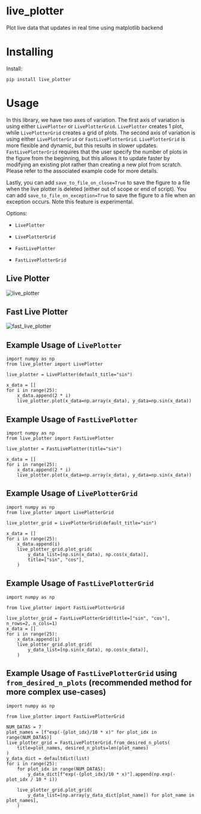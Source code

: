 # live_plotter

Plot live data that updates in real time using matplotlib backend

# Installing

Install:

```
pip install live_plotter
```

# Usage

In this library, we have two axes of variation. The first axis of variation is using either `LivePlotter` or `LivePlotterGrid`. `LivePlotter` creates 1 plot, while `LivePlotterGrid` creates a grid of plots. The second axis of variation is using either `LivePlotterGrid` or `FastLivePlotterGrid`. `LivePlotterGrid` is more flexible and dynamic, but this results in slower updates. `FastLivePlotterGrid` requires that the user specify the number of plots in the figure from the beginning, but this allows it to update faster by modifying an existing plot rather than creating a new plot from scratch. Please refer to the associated example code for more details.

Lastly, you can add `save_to_file_on_close=True` to save the figure to a file when the live plotter is deleted (either out of scope or end of script). You can add `save_to_file_on_exception=True` to save the figure to a file when an exception occurs. Note this feature is experimental.

Options:

- `LivePlotter`

- `LivePlotterGrid`

- `FastLivePlotter`

- `FastLivePlotterGrid`

## Live Plotter

![live_plotter](https://github.com/tylerlum/live_plotting/assets/26510814/919532a7-3d6d-47c2-b2e6-4aebb66d2591)

## Fast Live Plotter

![fast_live_plotter](https://github.com/tylerlum/live_plotting/assets/26510814/6c9c1647-e4b2-4589-ba91-ba3f5947843c)

## Example Usage of `LivePlotter`

```
import numpy as np
from live_plotter import LivePlotter

live_plotter = LivePlotter(default_title="sin")

x_data = []
for i in range(25):
    x_data.append(2 * i)
    live_plotter.plot(x_data=np.array(x_data), y_data=np.sin(x_data))
```

## Example Usage of `FastLivePlotter`

```
import numpy as np
from live_plotter import FastLivePlotter

live_plotter = FastLivePlotter(title="sin")

x_data = []
for i in range(25):
    x_data.append(2 * i)
    live_plotter.plot(x_data=np.array(x_data), y_data=np.sin(x_data))
```

## Example Usage of `LivePlotterGrid`

```
import numpy as np
from live_plotter import LivePlotterGrid

live_plotter_grid = LivePlotterGrid(default_title="sin")

x_data = []
for i in range(25):
    x_data.append(i)
    live_plotter_grid.plot_grid(
        y_data_list=[np.sin(x_data), np.cos(x_data)],
        title=["sin", "cos"],
    )
```

## Example Usage of `FastLivePlotterGrid`

```
import numpy as np

from live_plotter import FastLivePlotterGrid

live_plotter_grid = FastLivePlotterGrid(title=["sin", "cos"], n_rows=2, n_cols=1)
x_data = []
for i in range(25):
    x_data.append(i)
    live_plotter_grid.plot_grid(
        y_data_list=[np.sin(x_data), np.cos(x_data)],
    )
```

## Example Usage of `FastLivePlotterGrid` using `from_desired_n_plots` (recommended method for more complex use-cases)

```
import numpy as np

from live_plotter import FastLivePlotterGrid

NUM_DATAS = 7
plot_names = [f"exp(-{plot_idx}/10 * x)" for plot_idx in range(NUM_DATAS)]
live_plotter_grid = FastLivePlotterGrid.from_desired_n_plots(
    title=plot_names, desired_n_plots=len(plot_names)
)
y_data_dict = defaultdict(list)
for i in range(25):
    for plot_idx in range(NUM_DATAS):
        y_data_dict[f"exp(-{plot_idx}/10 * x)"].append(np.exp(-plot_idx / 10 * i))

    live_plotter_grid.plot_grid(
        y_data_list=[np.array(y_data_dict[plot_name]) for plot_name in plot_names],
    )
```
